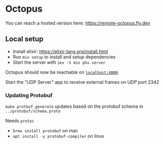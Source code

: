 # Octopus

You can reach a hosted version here: https://remote-octopus.fly.dev

## Local setup

- Install elixir: https://elixir-lang.org/install.html
- Run `mix setup` to install and setup dependencies
- Start the server with `iex -S mix phx.server`

Octopus should now be reachable on [`localhost:4000`](http://localhost:4000). 

Start the "UDP Server" app to receive external frames on UDP port 2342


### Updating Protobuf

`make protbuf_generate` updates based on the protobuf schema in `../protobuf/schema.proto`

Needs `protoc`
* `brew install protobuf` on mac
* `apt install -y protobuf-compiler` on linux